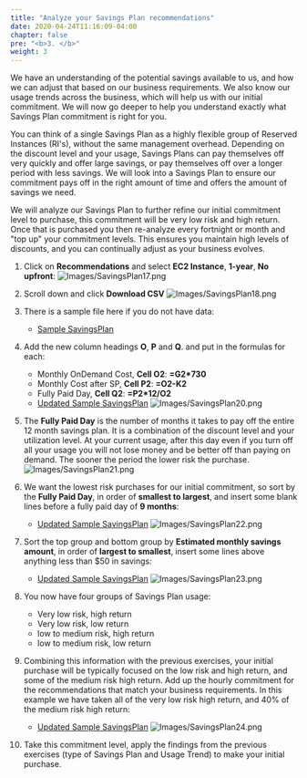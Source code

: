 ```yaml
---
title: "Analyze your Savings Plan recommendations"
date: 2020-04-24T11:16:09-04:00
chapter: false
pre: "<b>3. </b>"
weight: 3
---
```


We have an understanding of the potential savings available to us, and how we can adjust that based on our business requirements. We also know our usage trends across the business, which will help us with our initial commitment.  We will now go deeper to help you understand exactly what Savings Plan commitment is right for you.

You can think of a single Savings Plan as a highly flexible group of Reserved Instances (RI's), without the same management overhead.  Depending on the discount level and your usage, Savings Plans can pay themselves off very quickly and offer large savings, or pay themselves off over a longer period with less savings. We will look into a Savings Plan to ensure our commitment pays off in the right amount of time and offers the amount of savings we need.  

We will analyze our Savings Plan to further refine our initial commitment level to purchase, this commitment will be very low risk and high return. Once that is purchased you then re-analyze every fortnight or month and "top up" your commitment levels. This ensures you maintain high levels of discounts, and you can continually adjust as your business evolves.


1. Click on **Recommendations** and select **EC2 Instance**, **1-year**, **No upfront**:
![Images/SavingsPlan17.png](/Cost/100_3_Pricing_Models/Images/SavingsPlan17.png)

2. Scroll down and click **Download CSV**
![Images/SavingsPlan18.png](/Cost/100_3_Pricing_Models/Images/SavingsPlan18.png)

3. There is a sample file here if you do not have data:

    - [Sample SavingsPlan](/Cost/100_3_Pricing_Models/Code/SavingsPlan.xlsx)


4. Add the new column headings **O**, **P** and **Q**. and put in the formulas for each:
    - Monthly OnDemand Cost, **Cell O2**: **=G2*730**
    - Monthly Cost after SP, **Cell P2**: **=O2-K2**
    - Fully Paid Day, **Cell Q2**: **=P2*12/O2**
    - [Updated Sample SavingsPlan](/Cost/100_3_Pricing_Models/Code/SavingsPlan02.xlsx)
    ![Images/SavingsPlan20.png](/Cost/100_3_Pricing_Models/Images/SavingsPlan20.png)

5. The **Fully Paid Day** is the number of months it takes to pay off the entire 12 month savings plan. It is a combination of the discount level and your utilization level. At your current usage, after this day even if you turn off all your usage you will not lose money and be better off than paying on demand. The sooner the period the lower risk the purchase.
![Images/SavingsPlan21.png](/Cost/100_3_Pricing_Models/Images/SavingsPlan21.png)

6. We want the lowest risk purchases for our initial commitment, so sort by the **Fully Paid Day**, in order of **smallest to largest**, and insert some blank lines before a fully paid day of **9 months**:
    - [Updated Sample SavingsPlan](/Cost/100_3_Pricing_Models/Code/SavingsPlan03.xlsx)
    ![Images/SavingsPlan22.png](/Cost/100_3_Pricing_Models/Images/SavingsPlan22.png)

7. Sort the top group and bottom group by **Estimated monthly savings amount**, in order of **largest to smallest**, insert some lines above anything less than $50 in savings:
    - [Updated Sample SavingsPlan](/Cost/100_3_Pricing_Models/Code/SavingsPlan04.xlsx)
    ![Images/SavingsPlan23.png](/Cost/100_3_Pricing_Models/Images/SavingsPlan23.png)

8. You now have four groups of Savings Plan usage:
    - Very low risk, high return
    - Very low risk, low return
    - low to medium risk, high return
    - low to medium risk, low return

9. Combining this information with the previous exercises, your initial purchase will be typically focused on the low risk and high return, and some of the medium risk high return. Add up the hourly commitment for the recommendations that match your business requirements. In this example we have taken all of the very low risk high return, and 40% of the medium risk high return:  
    - [Updated Sample SavingsPlan](/Cost/100_3_Pricing_Models/Code/SavingsPlan05.xlsx)
    ![Images/SavingsPlan24.png](/Cost/100_3_Pricing_Models/Images/SavingsPlan24.png)

10. Take this commitment level, apply the findings from the previous exercises (type of Savings Plan and Usage Trend) to make your initial purchase.
